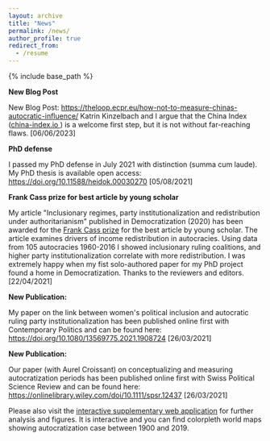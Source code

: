 ```yaml
---
layout: archive
title: "News"
permalink: /news/
author_profile: true
redirect_from:
  - /resume
---
```


{% include base_path %}

**New Blog Post**

New Blog Post: <a href=" https://theloop.ecpr.eu/how-not-to-measure-chinas-autocratic-influence/ " target="_blank" rel="noopener noreferrer"> https://theloop.ecpr.eu/how-not-to-measure-chinas-autocratic-influence/ </a>
Katrin Kinzelbach and I argue that the China Index ([china-index.io ](https://china-index.io/)) is a welcome first step, but it is not without far-reaching flaws. [06/06/2023]

**PhD defense**

I passed my PhD defense in July 2021 with distinction (summa cum laude). My PhD thesis is available open access: <a href="https://doi.org/10.11588/heidok.00030270" target="_blank" rel="noopener noreferrer">https://doi.org/10.11588/heidok.00030270</a> [05/08/2021]

**Frank Cass prize for best article by young scholar**

My article "Inclusionary regimes, party institutionalization and redistribution under authoritarianism" published in Democratization (2020) has been awarded for the <a href="https://think.taylorandfrancis.com/journal-prize-democratization-frank-cass-prize/?utm_source=TFO&utm_medium=cms&utm_campaign=JOB08218" target="_blank" rel="noopener noreferrer">Frank Cass prize</a> for the best article by young scholar. The article examines drivers of income redistribution in autocracies. Using data from 105 autocracies 1960-2016 I showed inclusionary ruling coalitions, and higher party institutionalization correlate with more redistribution. I was extremely happy when my fist solo-authored paper for my PhD project found a home in Democratization. Thanks to the reviewers and editors. [22/04/2021]

**New Publication:**


My paper on the link between women's political inclusion and autocratic ruling party institutionalization has been published online first with Contemporary Politics and can be found here:  <a href="https://doi.org/10.1080/13569775.2021.1908724" target="_blank" rel="noopener noreferrer">https://doi.org/10.1080/13569775.2021.1908724</a> 
[26/03/2021]

**New Publication:**

Our paper (with Aurel Croissant) on conceptualizing and measuring autocratization periods has been published online first with Swiss Political Science Review and can be found here:  <a href="https://onlinelibrary.wiley.com/doi/10.1111/spsr.12437" target="_blank" rel="noopener noreferrer">https://onlinelibrary.wiley.com/doi/10.1111/spsr.12437</a> [26/03/2021] 

Please also visit the <a href="https://larspelke.shinyapps.io/AutocratiaztionMeasures/" target="_blank" rel="noopener noreferrer">interactive supplementary web application</a> for further analysis and figures. It is interactive and you can find colorpleth world maps showing autocratization case between 1900 and 2019.  




